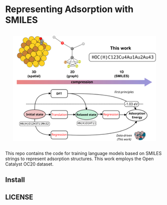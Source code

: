# Representing Adsorption with SMILES

<div style="display: flex; justify-content: center; align-items: center;">
    <p align="center">
     <img src="./extras/repo_figure.png" width="90%" height="90%" />
    </p>
</div>

This repo contains the code for training language models based on SMILES strings to represent adsorption structures. This work employs the Open Catalyst OC20 dataset.

## Install


## LICENSE
